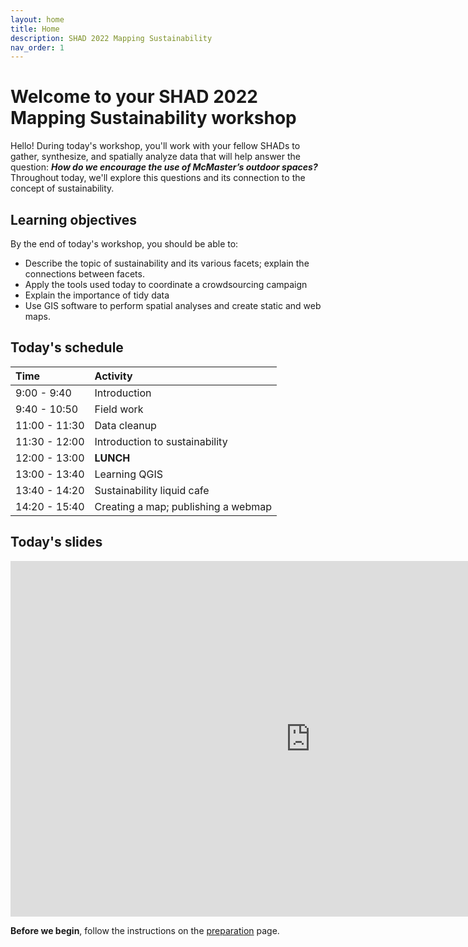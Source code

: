 ```yaml
---
layout: home
title: Home
description: SHAD 2022 Mapping Sustainability
nav_order: 1
---
```


# Welcome to your SHAD 2022 Mapping Sustainability workshop

Hello! During today's workshop, you'll work with your fellow SHADs to gather, synthesize, and spatially analyze data that will help answer the question: ***How do we encourage the use of McMaster’s outdoor spaces?*** Throughout today, we'll explore this questions and its connection to the concept of sustainability.

## Learning objectives
By the end of today's workshop, you should be able to: 
- Describe the topic of sustainability and its various facets; explain the connections between facets.
- Apply the tools used today to coordinate a crowdsourcing campaign
- Explain the importance of tidy data
- Use GIS software to perform spatial analyses and create static and web maps.  

## Today's schedule

|Time|Activity|
|:---|:---|
|9:00 - 9:40|Introduction|
|9:40 - 10:50|Field work|
|11:00 - 11:30|Data cleanup|
|11:30 - 12:00|Introduction to sustainability|
|12:00 - 13:00|**LUNCH**|
|13:00 - 13:40|Learning QGIS|
|13:40 - 14:20|Sustainability liquid cafe|
|14:20 - 15:40|Creating a map; publishing a webmap|

## Today's slides
<iframe src="https://docs.google.com/presentation/d/e/2PACX-1vSuImjJUCBIM2OEAgnodPR0YSa83AccAChO5t3sYfTtmbVywAYYm1qVY0gTR_-osCF1FOAghmbeMqRM/embed?start=false&loop=false&delayms=60000" frameborder="0" width="960" height="569" allowfullscreen="true" mozallowfullscreen="true" webkitallowfullscreen="true"></iframe>

**Before we begin**, follow the instructions on the [preparation](preparation) page.
